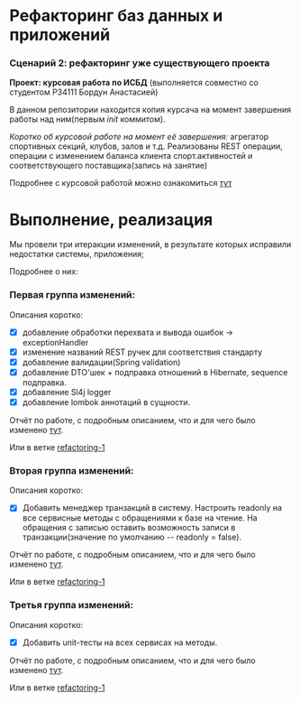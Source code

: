 # Рефакторинг баз данных и приложений

### Сценарий 2: рефакторинг уже существующего проекта

**Проект: курсовая работа по ИСБД** (выполняется совместно со студентом P34111 Бордун Анастасией)

В данном репозитории находится копия курсача на момент завершения работы над ним(первым *init* коммитом).

*Коротко об курсовой работе на момент её завершения:* агрегатор спортивных секций, клубов, залов и т.д.
Реализованы REST операции, операции с изменением баланса клиента спорт.активностей и соответствующего поставщика(запись на занятие)

Подробнее с курсовой работой можно ознакомиться [тут](description-of-coursework.pdf)

# Выполнение, реализация

Мы провели три итеракции изменений, в результате которых исправили недостатки системы, приложения;

Подробнее о них:

### Первая группа изменений:

Описания коротко:

- [x] добавление обработки перехвата и вывода ошибок → exceptionHandler
- [x] изменение названий REST ручек для соответствия стандарту
- [x] добавление валидации(Spring validation)
- [x] добавление DTO'шек + подправка отношений в Hibernate, sequence подправка.
- [x] добавление Sl4j logger
- [x] добавление lombok аннотаций в сущности.

Отчёт по работе, с подробным описанием, что и для чего было изменено [тут](docs/РБДиП_1_Иванов_Бордун.pdf).

Или в ветке [refactoring-1](https://github.com/3ilib0ba/ITMO-RDBaA/pull/1)

### Вторая группа изменений:

Описания коротко:

- [x] Добавить менеджер транзакций в систему. Настроить readonly на все сервисные методы с обращениями к базе на чтение. На обращения с записью оставить возможность записи в транзакции(значение по умолчанию -- readonly = false).

Отчёт по работе, с подробным описанием, что и для чего было изменено [тут](docs/РБДиП_2_Иванов_Бордун.pdf).

Или в ветке [refactoring-1](https://github.com/3ilib0ba/ITMO-RDBaA/pull/2)

### Третья группа изменений:

Описания коротко:

- [x] Добавить unit-тесты на всех сервисах на методы.

Отчёт по работе, с подробным описанием, что и для чего было изменено [тут](docs/РБДиП_3_Иванов_Бордун.pdf).

Или в ветке [refactoring-1](https://github.com/3ilib0ba/ITMO-RDBaA/pull/3)



